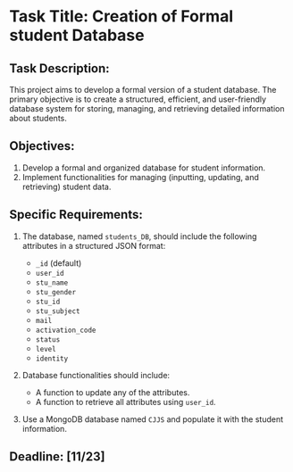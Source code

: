 # Task Title: Creation of Formal student Database

## Task Description:
This project aims to develop a formal version of a student database. The primary objective is to create a structured, efficient, and user-friendly database system for storing, managing, and retrieving detailed information about students.

## Objectives:
1. Develop a formal and organized database for student information.
2. Implement functionalities for managing (inputting, updating, and retrieving) student data.

## Specific Requirements:

1. The database, named `students_DB`, should include the following attributes in a structured JSON format:
   - `_id` (default)
   - `user_id`
   - `stu_name`
   - `stu_gender`
   - `stu_id`
   - `stu_subject`
   - `mail`
   - `activation_code`
   - `status`
   - `level`
   - `identity`

2. Database functionalities should include:
   - A function to update any of the attributes.
   - A function to retrieve all attributes using `user_id`.

3. Use a MongoDB database named `CJJS` and populate it with the student information.


## Deadline: [11/23]